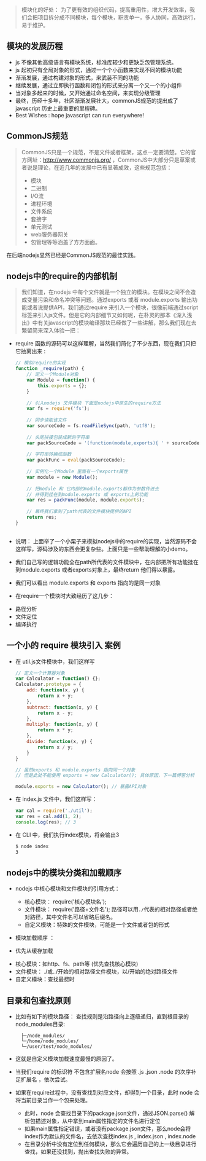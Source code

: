 > 模块化的好处： 为了更有效的组织代码，提高重用性，增大开发效率，我们会把项目拆分成不同模块，每个模块，职责单一，多人协同，高效运行，易于维护。

## 模块的发展历程
- js 不像其他高级语言有模块系统，标准库较少和更缺乏包管理系统。
- js 起初只有全局对象的形式，通过一个个小函数来实现不同的模块功能
- 渐渐发展，通过构建对象的形式，来武装不同的功能
- 继续发展，通过立即执行函数和闭包的形式来分离一个又一个的小组件
- 当对象多起来的时候，又开始通过命名空间，来实现分级管理
- 最终，历经十多年，社区渐渐发展壮大，commonJS规范的提出成了javascript 历史上最重要的里程碑。
- Best Wishes : hope javascript can run everywhere!

## CommonJS规范
> CommonJS只是一个规范，不是文件或者框架，这点一定要清楚。它的官方网址：http://www.commonjs.org/ ，CommonJS中大部分只是草案或者说是理论，在近几年的发展中已有显著成效，这些规范包括：
> 
> - 模块
> - 二进制
> - I/O流
> - 进程环境
> - 文件系统
> - 套接字
> - 单元测试
> - web服务器网关
> - 包管理等等涵盖了方方面面。
> 
在后端nodejs显然已经是CommonJS规范的最佳实践。

## nodejs中的require的内部机制
>我们知道，在nodejs 中每个文件就是一个独立的模块。在模块之间不会造成变量污染和命名冲突等问题。通过exports 或者 module.exports 输出功能或者说提供API，我们通过require 来引入一个模块，很像前端通过script标签来引入js文件。但是它的内部细节又如何呢，在朴灵的那本《深入浅出》中有关javascript的模块编译那块已经做了一些讲解，那么我们现在去繁留简来深入体验一把：

- require 函数的源码可以这样理解，当然我们简化了不少东西，现在我们只把它抽离出来 :
	```javascript
	// 模拟require的实现
	function _require(path) {
	    // 定义一个Module对象
	    var Module = function() {
	        this.exports = {};
	    }
	    
	    // 引入nodejs 文件模块 下面是nodejs中原生的require方法
	    var fs = require('fs');
	    
	    // 同步读取该文件
	    var sourceCode = fs.readFileSync(path, 'utf8');
	    
	    // 头尾拼接包装成新的字符串
	    var packSourceCode = '(function(module,exports){ ' + sourceCode + ' return module.exports; })';
	    
	    // 字符串转换成函数
	    var packFunc = eval(packSourceCode);
	    
	    // 实例化一个Module 里面有一个exports属性
	    var module = new Module();
	    
	    // 把module 和 它内部的module.exports都作为参数传进去 
	    // 并得到挂在到module.exports 或 exports上的功能
	    var res = packFunc(module, module.exports);
	    
	    // 最终我们拿到了path代表的文件模块提供的API
	    return res; 
	}
		
	```

- 说明： 上面举了一个小栗子来模拟nodejs中的require的实现，当然源码不会这样写，源码涉及的东西会更复杂些。上面只是一些帮助理解的小demo。

- 我们自己写的逻辑功能全在path所代表的文件模块中，在内部把所有功能挂在到module.exports 或者exports对象上，最终return 他们得以暴露。

- 我们可以看出 module.exports 和 exports 指向的是同一对象
-  在require一个模块时大致经历了这几步：
  * 路径分析
  * 文件定位
  * 编译执行


## 一个小的 require 模块引入 案例
- 在 util.js文件模块中，我们这样写
	```javascript
	// 定义一个计算器对象
	var Calculator = function() {};
	Calculator.prototype = {
	    add: function(x, y) {
	        return x + y;
	    },
	    subtract: function(x, y) {
	        return x - y;
	    },
	    multiply: function(x, y) {
	        return x * y;
	    },
	    divide: function(x, y) {
	        return x / y;
	    }
	}
	
	// 虽然exports 和 module.exports 指向同一个对象
	// 但是此处不能使用 exports = new Calculator(); 具体原因，下一篇博客分析

	module.exports = new Calculator(); // 暴露API对象
	```

- 在 index.js 文件中，我们这样写：
	```javascript
	var cal = require('./util');
	var res = cal.add(1, 2);
	console.log(res); // 3
	```

- 在 CLI 中，我们执行index模块，将会输出3
	```cmd
	$ node index
	3
	```




## nodejs中的模块分类和加载顺序

- nodejs 中核心模块和文件模块的引用方式：
  - 核心模块： require('核心模块名');
  - 文件模块： require('路径+文件名'); 路径可以用`./`代表的相对路径或者绝对路径，其中文件名可以省略后缀名。
  - 自定义模块：特殊的文件模块，可能是一个文件或者包的形式

- 模块加载顺序 ： 
 * 优先从缓存加载
 - 核心模块：如http、fs、path等 (优先查找核心模块)
  - 文件模块： ./或../开始的相对路径文件模块，以/开始的绝对路径文件
  - 自定义模块：查找最费时
	    

## 目录和包查找原则
- 比如有如下的模块路径： 查找规则是沿路径向上逐级递归，直到根目录的node_modules目录: 

		├─/node_modules/  
		└─/home/node_modules/
		└─/user/test/node_modules/
		
- 这就是自定义模块加载速度最慢的原因了。
- 当我们require 的标识符 不包含扩展名node 会按照 .js .json .node 的次序补足扩展名 ，依次尝试。

- 如果在require过程中，没有查找到对应文件，却得到一个目录，此时 node 会将当前目录当作一个包来处理。
  * 此时，node 会查找目录下的package.json文件，通过JSON.parse() 解析包描述对象，从中拿到main属性指定的文件名进行定位
  * 如果main属性指定错误，或者没有package.json文件，那么node会将index作为默认的文件名，去依次查找index.js , index.json , index.node
  * 在目录分析中没有定位到任何模块，那么它会遍历自己的上一级目录进行查找，如果还没找到，抛出查找失败的异常。